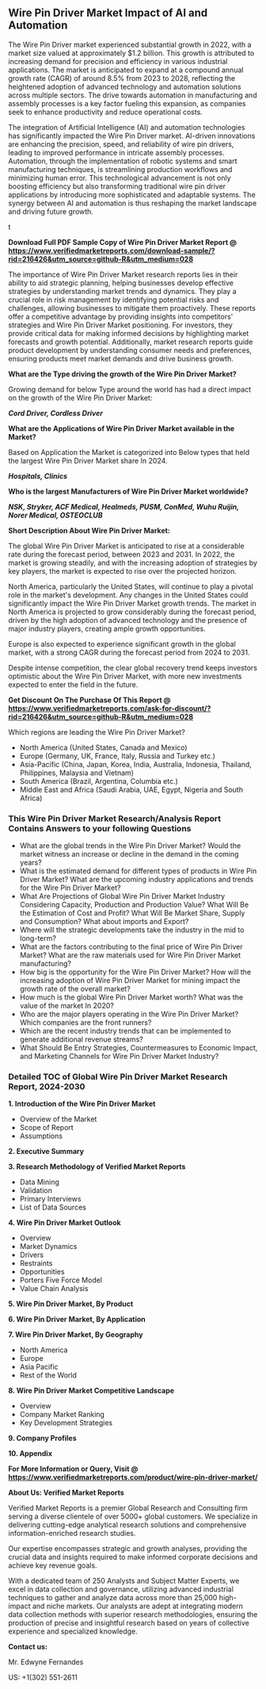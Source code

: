 <h2>Wire Pin Driver Market Impact of AI and Automation</h2><p>The Wire Pin Driver market experienced substantial growth in 2022, with a market size valued at approximately $1.2 billion. This growth is attributed to increasing demand for precision and efficiency in various industrial applications. The market is anticipated to expand at a compound annual growth rate (CAGR) of around 8.5% from 2023 to 2028, reflecting the heightened adoption of advanced technology and automation solutions across multiple sectors. The drive towards automation in manufacturing and assembly processes is a key factor fueling this expansion, as companies seek to enhance productivity and reduce operational costs.</p><p>The integration of Artificial Intelligence (AI) and automation technologies has significantly impacted the Wire Pin Driver market. AI-driven innovations are enhancing the precision, speed, and reliability of wire pin drivers, leading to improved performance in intricate assembly processes. Automation, through the implementation of robotic systems and smart manufacturing techniques, is streamlining production workflows and minimizing human error. This technological advancement is not only boosting efficiency but also transforming traditional wire pin driver applications by introducing more sophisticated and adaptable systems. The synergy between AI and automation is thus reshaping the market landscape and driving future growth.</p>t</p><p id="" class=""><strong>Download Full PDF Sample Copy of Wire Pin Driver Market Report @ <a href="https://www.verifiedmarketreports.com/download-sample/?rid=216426&utm_source=github-R&utm_medium=028" target="_blank">https://www.verifiedmarketreports.com/download-sample/?rid=216426&utm_source=github-R&utm_medium=028</a></strong></p><p>The importance of&nbsp;Wire Pin Driver Market research reports lies in their ability to aid strategic planning, helping businesses develop effective strategies by understanding market trends and dynamics. They play a crucial role in risk management by identifying potential risks and challenges, allowing businesses to mitigate them proactively. These reports offer a competitive advantage by providing insights into competitors' strategies and Wire Pin Driver Market positioning. For investors, they provide critical data for making informed decisions by highlighting market forecasts and growth potential. Additionally, market research reports guide product development by understanding consumer needs and preferences, ensuring products meet market demands and drive business growth.</p><p><strong>What are the&nbsp;Type driving the growth of the Wire Pin Driver Market?</strong></p><p id="" class="">Growing demand for below Type around the world has had a direct impact on the growth of the Wire Pin Driver Market:</p><em><strong>Cord Driver, Cordless Driver</strong></em></p><strong>What are the&nbsp;Applications&nbsp;of Wire Pin Driver Market available in the Market?</strong></p><p id="" class="">Based on Application the Market is categorized into Below types that held the largest Wire Pin Driver Market share In 2024.</p><em><strong>Hospitals, Clinics</strong></em></p><strong>Who is the largest Manufacturers of Wire Pin Driver Market worldwide?</strong></p><p><em><strong>NSK, Stryker, ACF Medical, Healmeds, PUSM, ConMed, Wuhu Ruijin, Norer Medical, OSTEOCLUB</strong></em></p><p id="" class=""><strong>Short Description About Wire Pin Driver Market:</strong></p><p>The global Wire Pin Driver Market is anticipated to rise at a considerable rate during the forecast period, between 2023 and 2031. In 2022, the market is growing steadily, and with the increasing adoption of strategies by key players, the market is expected to rise over the projected horizon.</p><p>North America, particularly the United States, will continue to play a pivotal role in the market's development. Any changes in the United States could significantly impact the Wire Pin Driver Market growth trends. The market in North America is projected to grow considerably during the forecast period, driven by the high adoption of advanced technology and the presence of major industry players, creating ample growth opportunities.</p><p>Europe is also expected to experience significant growth in the global market, with a strong CAGR during the forecast period from 2024 to 2031.</p><p>Despite intense competition, the clear global recovery trend keeps investors optimistic about the Wire Pin Driver Market, with more new investments expected to enter the field in the future.</p><p id="" class=""><strong>Get Discount On The Purchase Of This Report @ <a href="https://www.verifiedmarketreports.com/ask-for-discount/?rid=216426&utm_source=github-R&utm_medium=028" target="_blank">https://www.verifiedmarketreports.com/ask-for-discount/?rid=216426&utm_source=github-R&utm_medium=028</a></strong></p>Which regions are leading the Wire Pin Driver Market?</p><ul><li>North America (United States, Canada and Mexico)</li><li>Europe (Germany, UK, France, Italy, Russia and Turkey etc.)</li><li>Asia-Pacific (China, Japan, Korea, India, Australia, Indonesia, Thailand, Philippines, Malaysia and Vietnam)</li><li>South America (Brazil, Argentina, Columbia etc.)</li><li>Middle East and Africa (Saudi Arabia, UAE, Egypt, Nigeria and South Africa)</li></ul><h3 id="" class="">This Wire Pin Driver Market Research/Analysis Report Contains Answers to your following Questions</h3><ul><li>What are the global trends in the Wire Pin Driver Market? Would the market witness an increase or decline in the demand in the coming years?</li><li>What is the estimated demand for different types of products in Wire Pin Driver Market? What are the upcoming industry applications and trends for the Wire Pin Driver Market?</li><li>What Are Projections of Global Wire Pin Driver Market Industry Considering Capacity, Production and Production Value? What Will Be the Estimation of Cost and Profit? What Will Be Market Share, Supply and Consumption? What about imports and Export?</li><li>Where will the strategic developments take the industry in the mid to long-term?</li><li>What are the factors contributing to the final price of Wire Pin Driver Market? What are the raw materials used for Wire Pin Driver Market manufacturing?</li><li>How big is the opportunity for the Wire Pin Driver Market? How will the increasing adoption of Wire Pin Driver Market for mining impact the growth rate of the overall market?</li><li>How much is the global Wire Pin Driver Market worth? What was the value of the market In 2020?</li><li>Who are the major players operating in the Wire Pin Driver Market? Which companies are the front runners?</li><li>Which are the recent industry trends that can be implemented to generate additional revenue streams?</li><li>What Should Be Entry Strategies, Countermeasures to Economic Impact, and Marketing Channels for Wire Pin Driver Market Industry?</li></ul><h3 id="" class="">Detailed TOC of Global Wire Pin Driver Market Research Report, 2024-2030</h3><p id="" class=""><strong>1. Introduction of the Wire Pin Driver Market</strong></p><ul><li>Overview of the Market</li><li>Scope of Report</li><li>Assumptions</li></ul><p id="" class=""><strong>2. Executive Summary</strong></p><p id="" class=""><strong>3. Research Methodology of Verified Market Reports</strong></p><ul><li>Data Mining</li><li>Validation</li><li>Primary Interviews</li><li>List of Data Sources</li></ul><p id="" class=""><strong>4. Wire Pin Driver Market Outlook</strong></p><ul><li>Overview</li><li>Market Dynamics</li><li>Drivers</li><li>Restraints</li><li>Opportunities</li><li>Porters Five Force Model</li><li>Value Chain Analysis</li></ul><p id="" class=""><strong>5. Wire Pin Driver Market, By Product</strong></p><p id="" class=""><strong>6. Wire Pin Driver Market, By Application</strong></p><p id="" class=""><strong>7. Wire Pin Driver Market, By Geography</strong></p><ul><li>North America</li><li>Europe</li><li>Asia Pacific</li><li>Rest of the World</li></ul><p id="" class=""><strong>8. Wire Pin Driver Market Competitive Landscape</strong></p><ul><li>Overview</li><li>Company Market Ranking</li><li>Key Development Strategies</li></ul><p id="" class=""><strong>9. Company Profiles</strong></p><p id="" class=""><strong>10. Appendix</strong></p><p id="" class=""><strong>For More Information or Query, Visit @ <a href="https://www.verifiedmarketreports.com/product/wire-pin-driver-market/" target="_blank">https://www.verifiedmarketreports.com/product/wire-pin-driver-market/</a></strong></p><p id="" class=""><strong>About Us: Verified Market Reports</strong></p><p id="" class="">Verified Market Reports is a premier Global Research and Consulting firm serving a diverse clientele of over 5000+ global customers. We specialize in delivering cutting-edge analytical research solutions and comprehensive information-enriched research studies.</p><p id="" class="">Our expertise encompasses strategic and growth analyses, providing the crucial data and insights required to make informed corporate decisions and achieve key revenue goals.</p><p id="" class="">With a dedicated team of 250 Analysts and Subject Matter Experts, we excel in data collection and governance, utilizing advanced industrial techniques to gather and analyze data across more than 25,000 high-impact and niche markets. Our analysts are adept at integrating modern data collection methods with superior research methodologies, ensuring the production of precise and insightful research based on years of collective experience and specialized knowledge.</p><p id="" class=""><strong>Contact us:</strong></p><p id="" class="">Mr. Edwyne Fernandes</p><p id="" class="">US: +1(302) 551-2611</p>